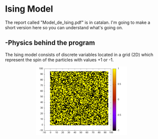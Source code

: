 # Ising Model
The report called "Model_de_Ising.pdf" is in catalan. I'm going to make a short version here so you can understand what's going on.
## -Physics behind the program
The Ising model consists of discrete variables located in a grid (2D) which represent the spin of the particles with values +1 or -1.
<div style="text-align: center;">
  <img src="Practica%201/MontaneAlbert/ex2.jpeg" alt="ex2" width="300"/>
</div>

